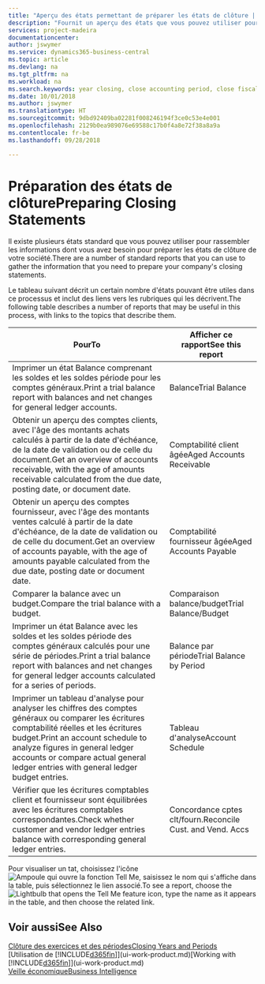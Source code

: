 ```yaml
---
title: "Aperçu des états permettant de préparer les états de clôture | Microsoft Docs"
description: "Fournit un aperçu des états que vous pouvez utiliser pour rassembler les informations pour préparer les états de clôture de votre société à la fin de l'année fiscale."
services: project-madeira
documentationcenter: 
author: jswymer
ms.service: dynamics365-business-central
ms.topic: article
ms.devlang: na
ms.tgt_pltfrm: na
ms.workload: na
ms.search.keywords: year closing, close accounting period, close fiscal year, aging, creditor payments, vendor payments, assets, liabilities, equity, analysis, reporting, financial report, business intelligence, BI, Power Bi, KPI
ms.date: 10/01/2018
ms.author: jswymer
ms.translationtype: HT
ms.sourcegitcommit: 9dbd92409ba02281f008246194f3ce0c53e4e001
ms.openlocfilehash: 2129b0ea989076e69588c17b0f4a8e72f38a8a9a
ms.contentlocale: fr-be
ms.lasthandoff: 09/28/2018

---
```

# <a name="preparing-closing-statements"></a><span data-ttu-id="0e39c-103">Préparation des états de clôture</span><span class="sxs-lookup"><span data-stu-id="0e39c-103">Preparing Closing Statements</span></span>
<span data-ttu-id="0e39c-104">Il existe plusieurs états standard que vous pouvez utiliser pour rassembler les informations dont vous avez besoin pour préparer les états de clôture de votre société.</span><span class="sxs-lookup"><span data-stu-id="0e39c-104">There are a number of standard reports that you can use to gather the information that you need to prepare your company's closing statements.</span></span>

<span data-ttu-id="0e39c-105">Le tableau suivant décrit un certain nombre d'états pouvant être utiles dans ce processus et inclut des liens vers les rubriques qui les décrivent.</span><span class="sxs-lookup"><span data-stu-id="0e39c-105">The following table describes a number of reports that may be useful in this process, with links to the topics that describe them.</span></span>

| <span data-ttu-id="0e39c-106">Pour</span><span class="sxs-lookup"><span data-stu-id="0e39c-106">To</span></span> | <span data-ttu-id="0e39c-107">Afficher ce rapport</span><span class="sxs-lookup"><span data-stu-id="0e39c-107">See this report</span></span> |
| --- | --- |
| <span data-ttu-id="0e39c-108">Imprimer un état Balance comprenant les soldes et les soldes période pour les comptes généraux.</span><span class="sxs-lookup"><span data-stu-id="0e39c-108">Print a trial balance report with balances and net changes for general ledger accounts.</span></span> |<span data-ttu-id="0e39c-109">Balance</span><span class="sxs-lookup"><span data-stu-id="0e39c-109">Trial Balance</span></span> |
| <span data-ttu-id="0e39c-110">Obtenir un aperçu des comptes clients, avec l'âge des montants achats calculés à partir de la date d'échéance, de la date de validation ou de celle du document.</span><span class="sxs-lookup"><span data-stu-id="0e39c-110">Get an overview of accounts receivable, with the age of amounts receivable calculated from the due date, posting date, or document date.</span></span> |<span data-ttu-id="0e39c-111">Comptabilité client âgée</span><span class="sxs-lookup"><span data-stu-id="0e39c-111">Aged Accounts Receivable</span></span> |
| <span data-ttu-id="0e39c-112">Obtenir un aperçu des comptes fournisseur, avec l'âge des montants ventes calculé à partir de la date d'échéance, de la date de validation ou de celle du document.</span><span class="sxs-lookup"><span data-stu-id="0e39c-112">Get an overview of accounts payable, with the age of amounts payable calculated from the due date, posting date or document date.</span></span> |<span data-ttu-id="0e39c-113">Comptabilité fournisseur âgée</span><span class="sxs-lookup"><span data-stu-id="0e39c-113">Aged Accounts Payable</span></span> |
| <span data-ttu-id="0e39c-114">Comparer la balance avec un budget.</span><span class="sxs-lookup"><span data-stu-id="0e39c-114">Compare the trial balance with a budget.</span></span> |<span data-ttu-id="0e39c-115">Comparaison balance/budget</span><span class="sxs-lookup"><span data-stu-id="0e39c-115">Trial Balance/Budget</span></span> |
| <span data-ttu-id="0e39c-116">Imprimer un état Balance avec les soldes et les soldes période des comptes généraux calculés pour une série de périodes.</span><span class="sxs-lookup"><span data-stu-id="0e39c-116">Print a trial balance report with balances and net changes for general ledger accounts calculated for a series of periods.</span></span> |<span data-ttu-id="0e39c-117">Balance par période</span><span class="sxs-lookup"><span data-stu-id="0e39c-117">Trial Balance by Period</span></span> |
| <span data-ttu-id="0e39c-118">Imprimer un tableau d'analyse pour analyser les chiffres des comptes généraux ou comparer les écritures comptabilité réelles et les écritures budget.</span><span class="sxs-lookup"><span data-stu-id="0e39c-118">Print an account schedule to analyze figures in general ledger accounts or compare actual general ledger entries with general ledger budget entries.</span></span> |<span data-ttu-id="0e39c-119">Tableau d'analyse</span><span class="sxs-lookup"><span data-stu-id="0e39c-119">Account Schedule</span></span> |
| <span data-ttu-id="0e39c-120">Vérifier que les écritures comptables client et fournisseur sont équilibrées avec les écritures comptables correspondantes.</span><span class="sxs-lookup"><span data-stu-id="0e39c-120">Check whether customer and vendor ledger entries balance with corresponding general ledger entries.</span></span> |<span data-ttu-id="0e39c-121">Concordance cptes clt/fourn.</span><span class="sxs-lookup"><span data-stu-id="0e39c-121">Reconcile Cust. and Vend. Accs</span></span> |

<span data-ttu-id="0e39c-122">Pour visualiser un tat, choisissez l'icône ![Ampoule qui ouvre la fonction Tell Me](media/ui-search/search_small.png "Dites-moi ce que vous voulez faire"), saisissez le nom qui s'affiche dans la table, puis sélectionnez le lien associé.</span><span class="sxs-lookup"><span data-stu-id="0e39c-122">To see a report, choose the ![Lightbulb that opens the Tell Me feature](media/ui-search/search_small.png "Tell me what you want to do") icon, type the name as it appears in the table, and then choose the related link.</span></span>

## <a name="see-also"></a><span data-ttu-id="0e39c-123">Voir aussi</span><span class="sxs-lookup"><span data-stu-id="0e39c-123">See Also</span></span>
[<span data-ttu-id="0e39c-124">Clôture des exercices et des périodes</span><span class="sxs-lookup"><span data-stu-id="0e39c-124">Closing Years and Periods</span></span>](year-close-years-periods.md)  
<span data-ttu-id="0e39c-125">[Utilisation de [!INCLUDE[d365fin](includes/d365fin_md.md)]](ui-work-product.md)</span><span class="sxs-lookup"><span data-stu-id="0e39c-125">[Working with [!INCLUDE[d365fin](includes/d365fin_md.md)]](ui-work-product.md)</span></span>  
[<span data-ttu-id="0e39c-126">Veille économique</span><span class="sxs-lookup"><span data-stu-id="0e39c-126">Business Intelligence</span></span>](bi.md)

